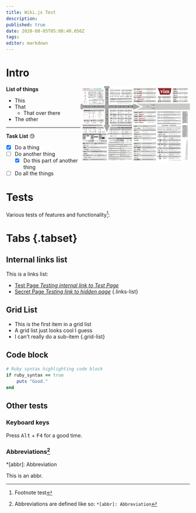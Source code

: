 ```yaml
---
title: Wiki.js Test
description: 
published: true
date: 2020-08-05T05:08:40.056Z
tags: 
editor: markdown
---
```


# Intro

<a href="/vimcheatsheet.png"><img align="right" width=300 src="/vimcheatsheet.png"/></a>

**List of things**
- This
- That
	- That over there
- The other
---
**Task List** :sweat:
- [x] Do a thing
- [ ] Do another thing
  - [x] Do this part of another thing
- [ ] Do all the things

# Tests

Various tests of features and functionality[^1]:

# Tabs {.tabset}

## Internal links list
This is a links list:
- [Test Page *Testing internal link to Test Page*](/test-page)
- [Secret Page *Testing link to hidden page*](/secret/diary)
{.links-list}

## Grid List
- This is the first item in a grid list
- A grid list just looks cool I guess
- I can't really do a sub-item
{.grid-list}

## Code block
```ruby
# Ruby syntax highlighting code block
if ruby_syntax == true
	puts "Good."
end
```

## Other tests

### Keyboard keys

Press <kbd>Alt</kbd> + <kbd>F4</kbd> for a good time.
<br />

### Abbreviations[^longnote]
*[abbr]: Abbreviation 

This is an abbr.


[^1]: Footnote test
[^longnote]: Abbreviations are defined like so:
	`*[abbr]: Abbreviation`
  